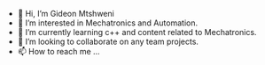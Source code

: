 - 👋 Hi, I’m Gideon Mtshweni
- 👀 I’m interested in Mechatronics and Automation.
- 🌱 I’m currently learning c++ and content related to Mechatronics.
- 💞️ I’m looking to collaborate on any team projects.
- 📫 How to reach me ...

<!---
GideonMtshweni/GideonMtshweni is a ✨ special ✨ repository because its `README.md` (this file) appears on your GitHub profile.
You can click the Preview link to take a look at your changes.
--->
